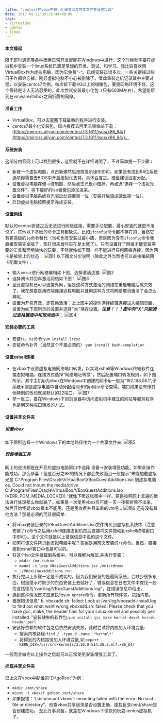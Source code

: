 ```yaml
---
title: "centos7在vbox中最小化安装以及共享文件夹设置实践"
date: 2017-08-21T19:56:44+08:00
tags: 
- VirtualBox
- centos
- linux
---
```


#### 本文缘起
限于即时通讯等各种因素日常开发智能在Windows中进行，这个时候就需要在虚拟机中安装一个linux系统已满足常规的开发、测试、和学习。我比较喜欢用VirtualBox作为虚拟电脑，因为它免费^-^。已经安装过很多次，一些关键操过些日子作都会忘掉，刚好虚拟电脑不小心被删除了，借此重装之机记录其中主要过程，以安装centos7为例。每次都下载4G以上的镜像包，要是网络环境不好，这个等待是让人无法忍受的。此次尝试安装最小化包（只有600M左右）。希望能帮到在vmware和vbox之间折腾的同僚。

#### 准备工作
- VirtualBox，可以去[官网](https://www.virtualbox.org/)下载最新的程序进行安装。
- centos7最小化安装包，国内推荐去阿里云镜像站下载：[https://mirrors.aliyun.com/centos/7.3.1611/isos/x86_64/](https://mirrors.aliyun.com/centos/7.3.1611/isos/x86_64/)。

#### 系统安装
这部分内容网上可以找到很多，这里就不在详细说明了，不过简单提一下步骤：
- 新建一个虚拟电脑，点击新建然后按照提示操作即可。如果没有找到64位系统选项你需要去BIOS中开启虚拟化支持，具体百度之。硬盘建议固定分配。
- 设置虚拟电脑存储->控制器，然后点击光盘小图标，再点选“选择一个虚拟光盘文件”，将下载好的iso镜像包添加进来。
- 设置虚拟电脑系统将光驱启动调至第一位（安装好后调成硬盘第一位）。
- 启动虚拟电脑按照提示完成安装。

#### 设置网络
默认的centos安装之后无法进行网络连接，需要手动配置，最小安装的就更不用说了，其他以下基础的命令工具都缺失。比如`ifconfig`命令都不存在的，当然它有更高级的`ip`命令替代（当初也有安装过最小版，但是因为没有`ifconfig`命令我直接安装完全版了，现在想来当时实在是太冤了）。只有设置好了网络才能安装需要的工具和环境愉快的玩耍，不然就像如下图一样不能进行任何网络连接，因为网卡是被禁止的状态：
![图1](/images/vbox-centos/1.png)
以下图文分步说明（除此之外当然也可以直接编辑网卡配置文件）：
- 输入`nmtui`进行网络编辑如下图，选择激活连接:
![图2](/images/vbox-centos/2.png) 
- 选择网卡并回车激活网络如下图：
![图3](/images/vbox-centos/3.png)
- 至此虚拟机已可以连接外网，但是这种方式激活的网络在重启电脑后就失效了，我在想要是用终端连接远程电脑并且用这种方式将网络取消激活了会怎么样呢...
- 设置为开机有效，即自动激活：上上图中的操作选择编辑连接进入编辑页面，设置为如下图所示的设置并选择“ok”保存设置。***注意！！！图中的“X”只能通过空格键选中和取消选中***：
![图4](/images/vbox-centos/4.png)

#### 安装必要的工具
- 安装rz、sz命令:`yum install lrzsz`
- 安装命令补齐（当然这个不是必须的）:`yum install bash-completion`

#### 设置xshell连接
- 在vbox中设置虚拟电脑网络端口转发，以实现xshell等Windows终端软件连接虚拟电脑。连接方式选择“网络地址转换”，然后配置端口转发规则，如下图所示。其中主机ip为vbox在Windows中创建的网卡ip一般为“192.168.56.1”,子系统ip则是虚拟电脑中自动分配给网卡的ip用`ip`命令查得。端口如果没有作其他特别的改动就是默认的22端口。
![图7](/images/vbox-centos/7.png)
- 举一反三，要在Windows下的浏览器中访问虚拟机中建立的网站等服务程序也是用这种端口转发的方式。

#### 设置共享文件夹

##### 设置vbox
如下图所选择一个Windows下的本地路径作为一个共享文件夹:
![图5](/images/vbox-centos/5.png)

##### 安装增强工具
网上的说法都是在开启的虚拟电脑窗口中选择 设备->安装增强功能。如果此操作能成功，那么恭喜！但是百分之98的情况下都会失败而且一般提示”未能加载虚拟光盘 C:\Program Files\Oracle\VirtualBox\VBoxGuestAdditions.iso 到虚拟电脑os.
Could not mount the media/drive C:\ProgramFiles\Oracle\VirtualBox/VBoxGuestAdditions.iso (VERR_PDM_MEDIA_LOCKED).“就像下面这张图中一样。要是按照网上普遍的做法进行处理那么你就输了，如果第一次使用vbox有可能一天一夜都折腾不出来，然后开始怀疑vbox根本不能用，还是用收费并且笨重的vm吧...
![图6](/images/vbox-centos/6.png)
还有没有其他方法？那是必须的而且很简单:
- 将vbox安装目录的VBoxGuestAdditions.iso文件拷贝到虚拟机系统中（注意安装了rz命令之后用xshell连接虚拟机然后直接将文件拖动到xshell终端窗口中即可）。这个文件就是以上错误信息中说的这个文件。
- 如何将该文件拷贝到虚拟电脑中呢？答案是用前文安装的`rz`命令。当然，直接拖到xshell窗口中也是可以的。
- 将这个iso文件挂载到系统中，可以理解为解压,并执行安装：
	* `mkdir /mnt/cdrom`
	* `mount -o loop VBoxGuestAdditions.iso /mnt/cdrom/`
	* `./VBoxLinuxAdditions.run`
- 执行完以上步骤一定是不成功的，因为我们安装的是最简系统，会缺少很多东西，根据提示将缺少的东西安装上去就好了，错误信息在日志文件中查找一般而言路径为“/var/log/VBoxGuestAdditions.log”，在错误信息中给出。
- 遇到这种情况首先应该执行`yum update`命令，更新所有软件包，包括内核。
- 根据错误信息"      b. vboxadd.sh: failed: Look at /var/log/vboxadd-install.log to find out what went wrong.vboxadd.sh: failed: Please check that you have gcc, make, the header files for your Linux kernel and possibly perl installed.."安装缺失的软件包:`yum install gcc make kernel-devel kernel-header perl`
- 安装好依赖的软件包之后依然安装失败，此时尝试将内核加入环境变量:
	- 搜索内核路径:`find / -type d -name '*kernel*'`
	- 将得到的内核路径加入环境变量,如:`export KERN_DIR=/usr/src/kernels/3.10.0-514.26.2.el7.x86_64/`


一般而言做完以上操作之后就可以正常使用安装增强工具了。

#### 挂载共享文件夹
已上文在vbox中配置的“D:\goRoot“为例：
- `mkdir /mnt/share`
- `mount -t vboxsf goRoot /mnt/share`
- 如果报错：“/sbin/mount.vboxsf: mounting failed with the error: No such file or directory”，检查vbox共享目录是否设置正确，挂载目录/mnt/share是否创建成功。
至此万事具备，就差在Windows下愉快的玩耍centos虚拟机了。

